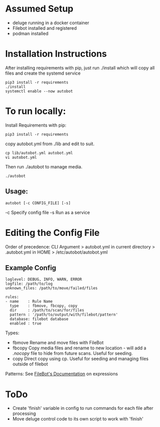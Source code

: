 # Assumed Setup
- deluge running in a docker container
- Filebot installed and registered
- podman installed

# Installation Instructions
After installing requirements with pip, just run ./install which will copy all files and create the systemd service
~~~
pip3 install -r requirements
./install
systemctl enable --now autobot
~~~

# To run locally:
Install Requirements with pip:
~~~
pip3 install -r requirements
~~~
copy autobot.yml from ./lib and edit to suit.
~~~
cp lib/autobot.yml autobot.yml
vi autobot.yml
~~~
Then run ./autobot to manage media.
~~~
./autobot
~~~

## Usage:
~~~
autobot [-c CONFIG_FILE] [-s]
~~~
-c    Specify config file
-s    Run as a service

# Editing the Config File
Order of precedence: CLI Argument > autobot.yml in current directory > .autobot.yml in HOME > /etc/autobot/autobot.yml
## Example Config
~~~
loglevel: DEBUG, INFO, WARN, ERROR
logfile: /path/to/log
unknown_files: /path/to/move/failed/files

rules:
- name    : Rule Name
  type    : fbmove, fbcopy, copy
  dir     : /path/to/scan/for/files
  pattern : '/path/to/output/with/filebot/pattern'
  database: filebot database
  enabled : true
  ~~~
  
  Types:
  - fbmove  Rename and move files with FileBot
  - fbcopy  Copy media files and rename to new location - will add a *.nocopy* file to hide from future scans.  Useful for seeding.
  - copy    Direct copy using cp.  Useful for seeding and managing files outside of filebot
  
  Patterns: See [FileBot's Documentation](https://www.filebot.net/naming.html) on expressions
  
  # ToDo
  - Create 'finish' variable in config to run commands for each file after processing
  - Move deluge control code to its own script to work with 'finish'
